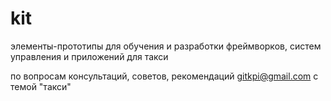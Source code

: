 # kit
элементы-прототипы для обучения и разработки фреймворков, систем управления и приложений для такси

по вопросам консультаций, советов, рекомендаций gitkpi@gmail.com с темой "такси"
